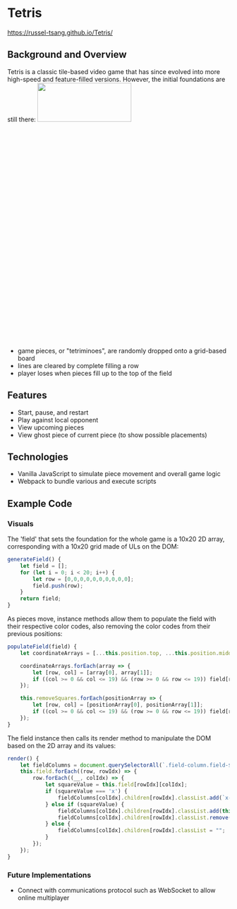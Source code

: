 # Tetris

https://russel-tsang.github.io/Tetris/

## Background and Overview
Tetris is a classic tile-based video game that has since evolved into more high-speed and feature-filled versions. However, the initial foundations are still there:
<img height=15% width=65% src="https://i0.wp.com/mindyourdecisions.com/blog/wp-content/uploads/2018/05/tetris-riddle-pieces.png?resize=600%2C165&ssl=1"/>
* game pieces, or "tetriminoes", are randomly dropped onto a grid-based board
* lines are cleared by complete filling a row 
* player loses when pieces fill up to the top of the field

## Features
* Start, pause, and restart
* Play against local opponent
* View upcoming pieces
* View ghost piece of current piece (to show possible placements)

## Technologies 
* Vanilla JavaScript to simulate piece movement and overall game logic
* Webpack to bundle various and execute scripts

## Example Code 
### Visuals
The 'field' that sets the foundation for the whole game is a 10x20 2D array, corresponding with a 10x20 grid made of ULs on the DOM:
```javascript
generateField() {
    let field = [];
    for (let i = 0; i < 20; i++) {
        let row = [0,0,0,0,0,0,0,0,0,0];
        field.push(row);
    }
    return field;
}
```
As pieces move, instance methods allow them to populate the field with their respective color codes, also removing the color codes from their previous positions:
``` javascript
populateField(field) {
    let coordinateArrays = [...this.position.top, ...this.position.middle, ...this.position.bottom];

    coordinateArrays.forEach(array => {
        let [row, col] = [array[0], array[1]];
        if ((col >= 0 && col <= 19) && (row >= 0 && row <= 19)) field[row][col] = this.colorCode;
    });

    this.removeSquares.forEach(positionArray => {
        let [row, col] = [positionArray[0], positionArray[1]];
        if ((col >= 0 && col <= 19) && (row >= 0 && row <= 19)) field[row][col] = 0;
    });
}
```
The field instance then calls its render method to manipulate the DOM based on the 2D array and its values:
```javascript 
render() {
    let fieldColumns = document.querySelectorAll(`.field-column.field-${this.gameNum}`);
    this.field.forEach((row, rowIdx) => {
        row.forEach((__, colIdx) => {
            let squareValue = this.field[rowIdx][colIdx];
            if (squareValue === 'x') {
                fieldColumns[colIdx].children[rowIdx].classList.add(`x-${this.colors[this.currentPiece.colorCode]}`);
            } else if (squareValue) {
                fieldColumns[colIdx].children[rowIdx].classList.add(this.colors[squareValue]);
                fieldColumns[colIdx].children[rowIdx].classList.remove(`x-${this.colors[this.currentPiece.colorCode]}`);
            } else {
                fieldColumns[colIdx].children[rowIdx].classList = "";
            }
        });
    });
}
```

### Future Implementations
* Connect with communications protocol such as WebSocket to allow online multiplayer
